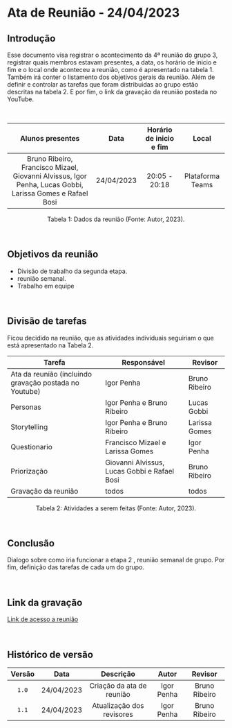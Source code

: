 # Ata de Reunião - 24/04/2023

## Introdução

Esse documento visa registrar o acontecimento da 4ª reunião do grupo 3, registrar quais membros estavam presentes, a data, os horário de inicio e fim e o local onde aconteceu a reunião, como é apresentado na tabela 1. Também irá conter o listamento dos objetivos gerais da reunião. Além de definir e controlar as tarefas que foram distribuidas ao grupo estão descritas na tabela 2. E por fim, o link da gravação da reunião postada no YouTube.

<br />

|                                          Alunos presentes                                    |    Data    | Horário de inicio e fim |      Local       |
| :------------------------------------------------------------------------------------------: | :--------: | :---------------------: | :--------------: |
| Bruno Ribeiro, Francisco Mizael, Giovanni Alvissus, Igor Penha, Lucas Gobbi, Larissa Gomes e Rafael Bosi | 24/04/2023 |      20:05 - 20:18      | Plataforma Teams |

<div style="text-align: center">
<p> Tabela 1: Dados da reunião (Fonte: Autor, 2023). </p>
</div>

<br />

## Objetivos da reunião

- Divisão de trabalho da segunda etapa.
- reunião semanal.
- Trabalho em equipe

<br />

## Divisão de tarefas

Ficou decidido na reunião, que as atividades individuais seguiriam o que está apresentado na Tabela 2.

| Tarefa | Responsável | Revisor |
| ------ | ----------- | ------- |
| Ata da reunião (incluindo gravação postada no Youtube) | Igor Penha | Bruno Ribeiro |
| Personas | Igor Penha e Bruno Ribeiro| Lucas Gobbi |
| Storytelling | Igor Penha e Bruno Ribeiro | Larissa Gomes |
| Questionario | Francisco Mizael e Larissa Gomes | Igor Penha |
| Priorização | Giovanni Alvissus, Lucas Gobbi e Rafael Bosi | Bruno Ribeiro |
| Gravação da reunião | todos | todos

<div style="text-align: center">
<p> Tabela 2: Atividades a serem feitas (Fonte: Autor, 2023). </p>
</div>

<br />

## Conclusão

Dialogo sobre como iria funcionar a etapa 2
, reunião semanal de grupo.
Por fim, definição das tarefas de cada um do grupo.

<br />

## Link da gravação

[Link de acesso a reunião](https://youtu.be/Jyt_djj0p3s)

<br />

## Histórico de versão
| Versão | Data | Descrição | Autor | Revisor |
| :----: | :--: | :-------: | :---: | :-----: |
| `1.0` | 24/04/2023 | Criação da ata de reunião | Igor Penha | Bruno Ribeiro |
| `1.1` | 24/04/2023 | Atualização dos revisores | Igor Penha | Bruno Ribeiro |

